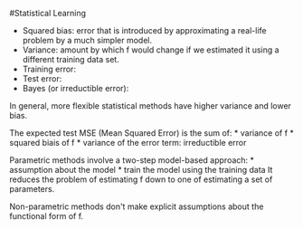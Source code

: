#Statistical Learning

* Squared bias: error that is introduced by approximating a real-life problem by a much simpler model.
* Variance: amount by which f would change if we estimated it using a different training data set.
* Training error: 
* Test error: 
* Bayes (or irreductible error): 

In general, more flexible statistical methods have higher variance and lower bias.

The expected test MSE (Mean Squared Error) is the sum of:
	* variance of f
	* squared biais of f
	* variance of the error term: irreductible error

Parametric methods involve a two-step model-based approach:
	* assumption about the model
	* train the model using the training data
It reduces the problem of estimating f down to one of estimating a set of parameters.

Non-parametric methods don't make explicit assumptions about the functional form of f.
